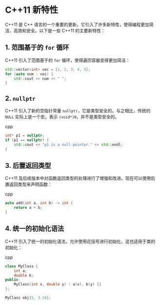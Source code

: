 # C++11 新特性

C++11 是 C++ 语言的一个重要的更新，它引入了许多新特性，使得编程更加简洁、高效和安全。以下是一些 C++11 的主要新特性：

## 1. 范围基于的 `for` 循环

C++11 引入了范围基于的 `for` 循环，使得遍历容器变得更加简洁：

```cpp
std::vector<int> vec = {1, 2, 3, 4, 5};
for (auto num : vec) {
    std::cout << num << " ";
}
```

2\. `nullptr`
-------------

C++11 引入了新的空指针常量 `nullptr`，它是类型安全的。与之相比，传统的 `NULL` 实际上是一个宏，表示 `(void*)0`，并不是类型安全的。

cpp

```cpp
int* p1 = nullptr;
if (p1 == nullptr) {
    std::cout << "p1 is a null pointer." << std::endl;
}
```

3\. 后置返回类型
----------

C++11 及后续版本中对函数返回类型的处理进行了增强和改进。现在可以使用后置返回类型来声明函数：

cpp

```cpp
auto add(int a, int b) -> int {
    return a + b;
}
```

4\. 统一的初始化语法
------------

C++11 引入了统一的初始化语法，允许使用花括号进行初始化，这也适用于类的初始化：

cpp

```cpp
class MyClass {
    int a;
    double b;
public:
    MyClass(int x, double y) : a(x), b(y) {}
};

MyClass obj{5, 3.14};
```